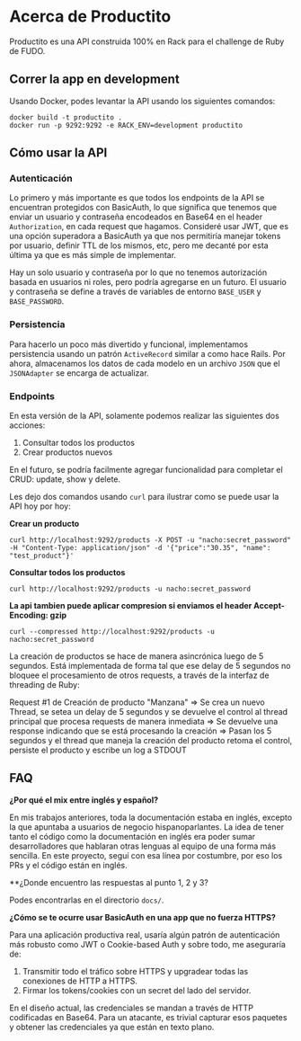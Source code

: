 # Acerca de Productito
Productito es una API construida 100% en Rack para el challenge de Ruby de FUDO.

## Correr la app en development
Usando Docker, podes levantar la API usando los siguientes comandos:
```
docker build -t productito .
docker run -p 9292:9292 -e RACK_ENV=development productito
```

## Cómo usar la API

### Autenticación

Lo primero y más importante es que todos los endpoints de la API se encuentran protegidos con BasicAuth, lo que significa que tenemos que enviar un usuario y contraseña encodeados en Base64 en el header `Authorization`, en cada request que hagamos. Consideré usar JWT, que es una opción superadora a BasicAuth ya que nos permitiría manejar tokens por usuario, definir TTL de los mismos, etc, pero me decanté por esta última ya que es más simple de implementar.

Hay un solo usuario y contraseña por lo que no tenemos autorización basada en usuarios ni roles, pero podría agregarse en un futuro. El usuario y contraseña se define a través de variables de entorno `BASE_USER` y `BASE_PASSWORD`.

### Persistencia

Para hacerlo un poco más divertido y funcional, implementamos persistencia usando un patrón `ActiveRecord` similar a como hace Rails. Por ahora, almacenamos los datos de cada modelo en un archivo `JSON` que el `JSONAdapter` se encarga de actualizar.

### Endpoints

En esta versión de la API, solamente podemos realizar las siguientes dos acciones:

1. Consultar todos los productos
2. Crear productos nuevos

En el futuro, se podría facilmente agregar funcionalidad para completar el CRUD: update, show y delete.

Les dejo dos comandos usando `curl` para ilustrar como se puede usar la API hoy por hoy:

**Crear un producto**
```
curl http://localhost:9292/products -X POST -u "nacho:secret_password" -H "Content-Type: application/json" -d '{"price":"30.35", "name": "test_product"}'
```

**Consultar todos los productos**
```
curl http://localhost:9292/products -u nacho:secret_password
```

**La api tambien puede aplicar compresion si enviamos el header Accept-Encoding: gzip**
```
curl --compressed http://localhost:9292/products -u nacho:secret_password
```

La creación de productos se hace de manera asincrónica luego de 5 segundos. Está implementada de forma tal que ese delay de 5 segundos no bloquee el procesamiento de otros requests, a través de la interfaz de threading de Ruby:

Request #1 de Creación de producto "Manzana" => Se crea un nuevo Thread, se setea un delay de 5 segundos y se devuelve el control al thread principal que procesa requests de manera inmediata => Se devuelve una response indicando que se está procesando la creación => Pasan los 5 segundos y el thread que maneja la creación del producto retoma el control, persiste el producto y escribe un log a STDOUT


## FAQ

**¿Por qué el mix entre inglés y español?**

En mis trabajos anteriores, toda la documentación estaba en inglés, excepto la que apuntaba a usuarios de negocio hispanoparlantes. La idea de tener tanto el código como la documentación en inglés era poder sumar desarrolladores que hablaran otras lenguas al equipo de una forma más sencilla.
En este proyecto, seguí con esa línea por costumbre, por eso los PRs y el código están en inglés.

**¿Donde encuentro las respuestas al punto 1, 2 y 3?

Podes encontrarlas en el directorio `docs/`.

**¿Cómo se te ocurre usar BasicAuth en una app que no fuerza HTTPS?**

Para una aplicación productiva real, usaría algún patrón de autenticación más robusto como JWT o Cookie-based Auth y sobre todo, me aseguraría de:

1. Transmitir todo el tráfico sobre HTTPS y upgradear todas las conexiones de HTTP a HTTPS.
2. Firmar los tokens/cookies con un secret del lado del servidor.

En el diseño actual, las credenciales se mandan a través de HTTP codificadas en Base64. Para un atacante, es trivial capturar esos paquetes y obtener las credenciales ya que están en texto plano.
